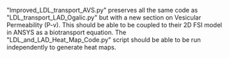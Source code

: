 "Improved_LDL_transport_AVS.py" preserves all the same code as "LDL_transport_LAD_Ogalic.py" but with a new section on Vesicular Permeability (P-v).
This should be able to be coupled to their 2D FSI model in ANSYS as a biotransport equation.
The "LDL_and_LAD_Heat_Map_Code.py" script should be able to be run independently to generate heat maps.
